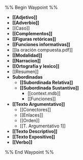 %% Begin Waypoint %%
- **[[Adjetivo]]**
- **[[Adverbio]]**
- [[Caso]]
- **[[Complementos]]**
- **[[Figuras retóricas]]**
- **[[Funciones informativas]]**
- [[la oración compuesta.pdf]]
- **[[Modalidad]]**
- **[[Narracion]]**
- **[[Ortografía y lexico]]**
- [[Resumen]]
- **Subordinadas**
	- **[[Subordinada Relativa]]**
	- **[[Subordinada Sustantivo]]**
		- [[context.mdb]]
		- [[Funciones]]
- **[[Texto Argumentativo]]**
	- [[Conectores]]
	- [[Enlaces]]
	- [[Orden]]
	- [[T. Argumentativo 1]]
- **[[Texto Descriptivo]]**
- **[[Texto Expositivo]]**
- **[[Verbo]]**

%% End Waypoint %%